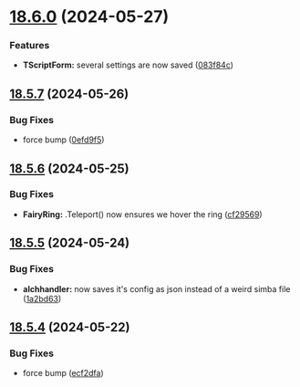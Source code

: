 # [18.6.0](https://github.com/Torwent/WaspLib/compare/v18.5.7...v18.6.0) (2024-05-27)


### Features

* **TScriptForm:** several settings are now saved ([083f84c](https://github.com/Torwent/WaspLib/commit/083f84c808cc5d43149b3810a0d4db1b684875d8))



## [18.5.7](https://github.com/Torwent/WaspLib/compare/v18.5.6...v18.5.7) (2024-05-26)


### Bug Fixes

* force bump ([0efd9f5](https://github.com/Torwent/WaspLib/commit/0efd9f5f31e33caf7fa3fb8b520ffbb0e4196f3f))



## [18.5.6](https://github.com/Torwent/WaspLib/compare/v18.5.5...v18.5.6) (2024-05-25)


### Bug Fixes

* **FairyRing:** .Teleport() now ensures we hover the ring ([cf29569](https://github.com/Torwent/WaspLib/commit/cf29569790bfbbc0d123381e75df664e88a11cd9))



## [18.5.5](https://github.com/Torwent/WaspLib/compare/v18.5.4...v18.5.5) (2024-05-24)


### Bug Fixes

* **alchhandler:** now saves it's config as json instead of a weird simba file ([1a2bd63](https://github.com/Torwent/WaspLib/commit/1a2bd63a80fe8a66b58726ba3ca4f6f901ab8e81))



## [18.5.4](https://github.com/Torwent/WaspLib/compare/v18.5.3...v18.5.4) (2024-05-22)


### Bug Fixes

* force bump ([ecf2dfa](https://github.com/Torwent/WaspLib/commit/ecf2dfa6f4a63b97d1a5d0a6693050a2f66fe785))



